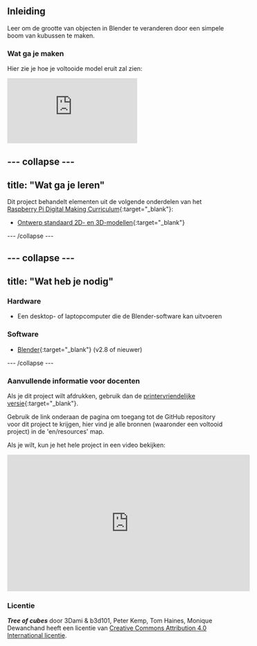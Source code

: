 ## Inleiding

Leer om de grootte van objecten in Blender te veranderen door een simpele boom van kubussen te maken.

### Wat ga je maken

Hier zie je hoe je voltooide model eruit zal zien:

<div class="responsive-embed responsive-embed--video">
  <iframe class="responsive-embed__iframe" src="https://sketchfab.com/models/0e62596168f84ea0a40b4644c4ecc3f2/embed" frameborder="0" allowvr allowfullscreen mozallowfullscreen="true" webkitallowfullscreen="true"></iframe>
</div>

--- collapse ---
---
title: "Wat ga je leren"
---

Dit project behandelt elementen uit de volgende onderdelen van het [Raspberry Pi Digital Making Curriculum](http://rpf.io/curriculum){:target="_blank"}:

+ [Ontwerp standaard 2D- en 3D-modellen](https://curriculum.raspberrypi.org/design/creator/){:target="_blank"}

--- /collapse ---

--- collapse ---
---
title: "Wat heb je nodig"
---

### Hardware

+ Een desktop- of laptopcomputer die de Blender-software kan uitvoeren

### Software

+ [Blender](https://www.blender.org/download/){:target="_blank"} (v2.8 of nieuwer)

--- /collapse ---

### Aanvullende informatie voor docenten

Als je dit project wilt afdrukken, gebruik dan de [printervriendelijke versie](https://projects.raspberrypi.org/nl-NL/projects/blender-tree-of-cubes/print){:target="_blank"}.

Gebruik de link onderaan de pagina om toegang tot de GitHub repository voor dit project te krijgen, hier vind je alle bronnen (waaronder een voltooid project) in de 'en/resources' map.

Als je wilt, kun je het hele project in een video bekijken: 
<iframe width="560" height="315" src="https://www.youtube.com/embed/BvMwAQ2cXWg" frameborder="0" allowfullscreen mark="crwd-mark"></iframe> 

### Licentie

***Tree of cubes*** door 3Dami & b3d101, Peter Kemp, Tom Haines, Monique Dewanchand heeft een licentie van [Creative Commons Attribution 4.0 International licentie](http://creativecommons.org/licenses/by-sa/4.0/).